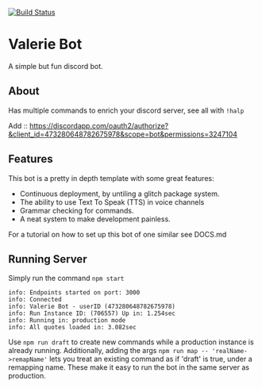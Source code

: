 [![Build Status](https://travis-ci.org/jhburns/val-bot.svg?branch=master)](https://travis-ci.org/jhburns/val-bot)

# Valerie Bot 
A simple but fun discord bot.

## About

Has multiple commands to enrich your discord server, see all with `!halp`

Add :: https://discordapp.com/oauth2/authorize?&client_id=473280648782675978&scope=bot&permissions=3247104



## Features
This bot is a pretty in depth template with some great features:
- Continuous deployment, by untiling a glitch package system.
- The ability to use Text To Speak (TTS) in voice channels
- Grammar checking for commands.
- A neat system to make development painless.

For a tutorial on how to set up this bot of one similar see DOCS.md

## Running Server

Simply run the command `npm start`

```
info: Endpoints started on port: 3000
info: Connected
info: Valerie Bot - userID (473280648782675978)
info: Run Instance ID: (706557) Up in: 1.254sec
info: Running in: production mode
info: All quotes loaded in: 3.082sec
````

Use `npm run draft` to create new commands while a production instance is already running.
Additionally, adding the args `npm run map -- 'realName->remapName'` lets you treat an existing command
as if 'draft' is true, under a remapping name. These make it easy to run the bot in the same server as production.

